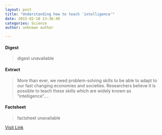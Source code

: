 ```yaml
---
layout: post
title: "Understanding how to teach 'intelligence'"
date: 2015-02-10 13:36:49
categories: Science
author: unknown author

---
```



#### Digest
>digest unavailable

#### Extract
>More than ever, we need problem-solving skills to be able to adapt to our fast changing economies and societies. Researchers believe it is possible to teach these skills which are widely known as “intelligence”....

#### Factsheet
>factsheet unavailable

[Visit Link](http://feeds.sciencedaily.com/~r/sciencedaily/~3/pHzN-ikD9EY/150210083649.htm)


